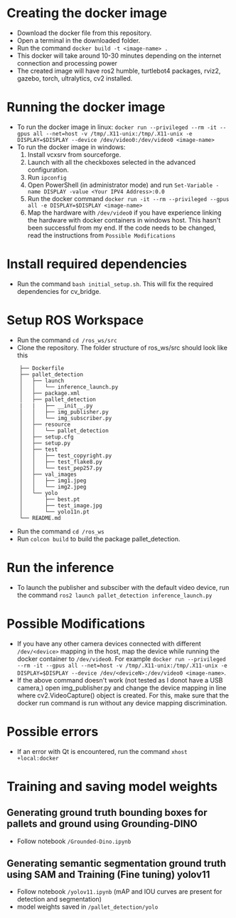 # Creating the docker image
- Download the docker file from this repository.
- Open a terminal in the downloaded folder.
- Run the command ```docker build -t <image-name> .```
- This docker will take around 10-30 minutes depending on the internet connection and processing power
- The created image will have ros2 humble, turtlebot4 packages, rviz2, gazebo, torch, ultralytics, cv2 installed.

# Running the docker image
- To run the docker image in linux:
```docker run --privileged --rm -it --gpus all --net=host -v /tmp/.X11-unix:/tmp/.X11-unix -e DISPLAY=$DISPLAY --device /dev/video0:/dev/video0 <image-name>```
- To run the docker image in windows:
    1. Install vcxsrv from sourceforge.
    2. Launch with all the checkboxes selected in the advanced configuration.
    3. Run ```ipconfig```
    4. Open PowerShell (in administrator mode) and run ```Set-Variable -name DISPLAY -value <Your IPV4 Address>:0.0```
    5. Run the docker command ```docker run -it --rm --privileged --gpus all -e DISPLAY=$DISPLAY <image-name>```
    6. Map the hardware with ```/dev/video0``` if you have experience linking the hardware with docker containers in windows host. This hasn't been successful from my end. If the code needs to be changed, read the instructions from `Possible Modifications`

# Install required dependencies
- Run the command ```bash initial_setup.sh```. This will fix the required dependencies for cv_bridge.

# Setup ROS Workspace
- Run the command ```cd /ros_ws/src```
- Clone the repository. The folder structure of ros_ws/src should look like this
```
    ├── Dockerfile
    ├── pallet_detection
    │   ├── launch
    │   │   └── inference_launch.py
    │   ├── package.xml
    │   ├── pallet_detection
    |   |   ├── __init__.py
    │   │   ├── img_publisher.py
    │   │   └── img_subscriber.py
    │   ├── resource
    │   │   └── pallet_detection
    │   ├── setup.cfg
    │   ├── setup.py
    │   ├── test
    │   │   ├── test_copyright.py
    │   │   ├── test_flake8.py
    │   │   └── test_pep257.py
    │   ├── val_images
    │   │   ├── img1.jpeg
    │   │   └── img2.jpeg
    │   └── yolo
    │       ├── best.pt
    │       ├── test_image.jpg
    │       └── yolo11n.pt
    └── README.md
```
- Run the command ```cd /ros_ws```
- Run ```colcon build``` to build the package pallet_detection.

# Run the inference
- To launch the publisher and subsciber with the default video device, run the command ```ros2 launch pallet_detection inference_launch.py```

# Possible Modifications
- If you have any other camera devices connected with different `/dev/<device>` mapping in the host, map the device while running the docker container to `/dev/video0`. For example ```docker run --privileged --rm -it --gpus all --net=host -v /tmp/.X11-unix:/tmp/.X11-unix -e DISPLAY=$DISPLAY --device /dev/<deviceN>:/dev/video0 <image-name>```. 
- If the above command doesn't work (not tested as I donot have a USB camera,) open img_publisher.py and change the device mapping in line where cv2.VideoCapture() object is created. For this, make sure that the docker run command is run without any device mapping discrimination.

# Possible errors
- If an error with Qt is encountered, run the command ```xhost +local:docker```

# Training and saving model weights

## Generating ground truth bounding boxes for pallets and ground using Grounding-DINO
- Follow notebook `/Grounded-Dino.ipynb` 

## Generating semantic segmentation ground truth using SAM and Training (Fine tuning) yolov11 
- Follow notebook `/yolov11.ipynb` (mAP and IOU curves are present for detection and segmentation)
- model weights saved in `/pallet_detection/yolo`